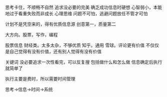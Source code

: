 思考卡住，不顺畅不自然
	追求没必要的完美
	确乏成功信息时硬想
心智弱小，本能地过于看重失败而非成长
	心理思维
	问题不可怕，逃避问题放任不管才可怕
	
计划不是凭空来的，得有优质信息源
	创意第一，质量第二

大方向。股票，写作，编程

股票信息
	财经类。太多太杂，不够优质
	知乎。通用
	雪球。评论更有价值
	不仅仅是自己觉得有没有价值，还有别人觉得有没有价值

关键词
	没必要追求一次性看完，可以反复搜
	包括做什么和怎么做
	信息确定后执行就简单了
	
执行主要是费时，所以需要时间管理


思考→信息→时间→系统
